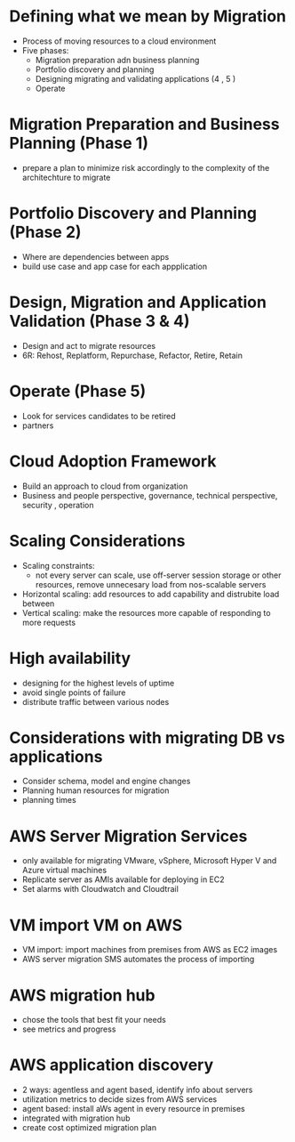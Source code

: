 # Defining what we mean by Migration
- Process of moving resources to a cloud environment
- Five phases:
    - Migration preparation adn business planning
    - Portfolio discovery and planning
    - Designing migrating and validating applications (4 , 5 )
    - Operate
# Migration Preparation and Business Planning (Phase 1)
- prepare a plan to minimize risk accordingly to the complexity of the architechture to migrate
# Portfolio Discovery and Planning (Phase 2)
- Where are dependencies between apps
- build use case and app case for each appplication
# Design, Migration and Application Validation (Phase 3 & 4)
- Design and act to migrate resources
- 6R:  Rehost, Replatform, Repurchase, Refactor, Retire, Retain
# Operate (Phase 5)
- Look for services candidates to be retired
- partners 
# Cloud Adoption Framework
- Build an approach to cloud from organization
- Business and people perspective, governance, technical perspective, security , operation
# Scaling Considerations
- Scaling constraints:
    - not every server can scale, use off-server session storage or other resources, remove unnecesary load from nos-scalable servers
- Horizontal scaling: add resources to add capability and distrubite load between
- Vertical scaling: make the resources more capable of responding to more requests
# High availability
- designing for the highest levels of uptime
- avoid single points of failure
- distribute traffic between various nodes
# Considerations with migrating DB vs applications
- Consider schema, model and engine changes
- Planning human resources for migration
- planning times
# AWS Server Migration Services
- only available for migrating VMware, vSphere, Microsoft Hyper V and Azure virtual machines
- Replicate server as AMIs available for deploying in EC2
- Set alarms with Cloudwatch and Cloudtrail
# VM import VM on AWS
- VM import: import machines from premises from AWS as EC2 images
- AWS server migration SMS automates the process of importing
# AWS migration hub
- chose the tools that best fit your needs
- see metrics and progress
# AWS application discovery
- 2 ways: agentless and agent based, identify info about servers
- utilization metrics to decide sizes from AWS services
- agent based: install aWs agent in every resource in premises
- integrated with migration hub
- create cost optimized migration plan








